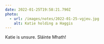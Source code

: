 ```yaml
---
date: 2022-01-25T19:58:21.790Z
photo:
  - url: /images/notes/2022-01-25-vgjeu.jpg
    alt: Katie holding a Haggis
---
```

Katie is unsure. Sláinte Mhath!
